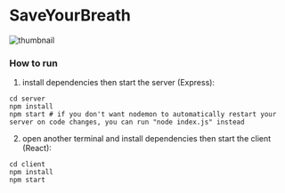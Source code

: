 # SaveYourBreath
![thumbnail](https://user-images.githubusercontent.com/49440133/210660093-33e29d19-cc7d-4449-b182-6783defd56db.png)


### How to run
1. install dependencies then start the server (Express):
```shell
cd server
npm install
npm start # if you don't want nodemon to automatically restart your server on code changes, you can run "node index.js" instead
```
2. open another terminal and install dependencies then start the client (React):
``` shell
cd client
npm install
npm start
```
